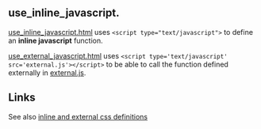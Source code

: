 ## use_inline_javascript.

[use_inline_javascript.html](https://raw.github.com/ReneNyffenegger/development_misc/master/web/js/use_inline_javascript.html) uses `<script type="text/javascript">` to define an **inline javascript** function.

[use_external_javascript.html](https://raw.github.com/ReneNyffenegger/development_misc/master/web/js/use_external_javascript.html) uses `<script type='text/javascript' src='external.js'></script>` 
to be able to call the function defined externally in [external.js](https://raw.github.com/ReneNyffenegger/development_misc/master/web/js/external.js).

## Links

See also [inline and external css definitions](https://github.com/ReneNyffenegger/development_misc/tree/master/web/css#readme)

